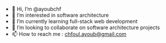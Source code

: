 - 👋 Hi, I’m @ayoubchf
- 👀 I’m interested in software architecture
- 🌱 I’m currently learning full-stack web development
- 💞️ I’m looking to collaborate on software architecture projects
- 📫 How to reach me : chfoul.ayoub@gmail.com

<!---
ayoubchf/ayoubchf is a ✨ special ✨ repository because its `README.md` (this file) appears on your GitHub profile.
You can click the Preview link to take a look at your changes.
--->
